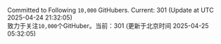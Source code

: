 Committed to Following `10,000` GitHubers. Current: <!-- FOLLOWING_COUNT -->301<!-- FOLLOWING_COUNT --> (Update at UTC <!-- LAST_UPDATED -->2025-04-24 21:32:05<!-- LAST_UPDATED -->)<br>
致力于关注`10,000`个GitHuber。当前：<!-- FOLLOWING_COUNT -->301<!-- FOLLOWING_COUNT --> (更新于北京时间 <!-- LAST_UPDATED_CST -->2025-04-25 05:32:05<!-- LAST_UPDATED_CST -->)
